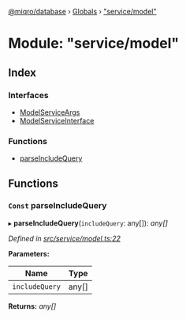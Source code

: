 [@miqro/database](../README.md) › [Globals](../globals.md) › ["service/model"](_service_model_.md)

# Module: "service/model"

## Index

### Interfaces

* [ModelServiceArgs](../interfaces/_service_model_.modelserviceargs.md)
* [ModelServiceInterface](../interfaces/_service_model_.modelserviceinterface.md)

### Functions

* [parseIncludeQuery](_service_model_.md#const-parseincludequery)

## Functions

### `Const` parseIncludeQuery

▸ **parseIncludeQuery**(`includeQuery`: any[]): *any[]*

*Defined in [src/service/model.ts:22](https://github.com/claukers/miqro-sequelize/blob/373bc8c/src/service/model.ts#L22)*

**Parameters:**

Name | Type |
------ | ------ |
`includeQuery` | any[] |

**Returns:** *any[]*
